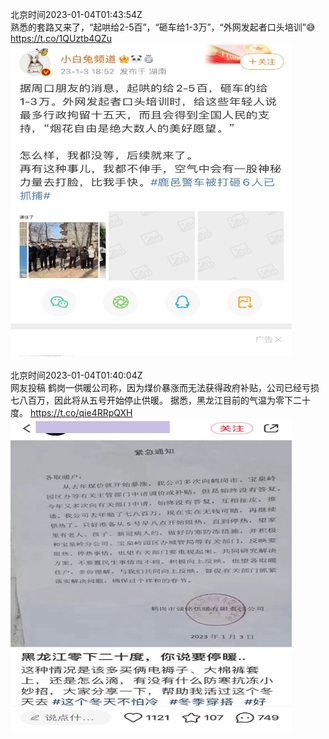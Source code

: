 北京时间2023-01-04T01:43:54Z<br>熟悉的套路又来了，“起哄给2-5百”，“砸车给1-3万”，“外网发起者口头培训”😅 https://t.co/1QUztb4QZu<br><img src='/temp/image/2023/y-Month-1/1610331129638277122_0.jpg' width='450' height='500'><br><br>北京时间2023-01-04T01:40:04Z<br>网友投稿
鹤岗一供暖公司称，因为煤价暴涨而无法获得政府补贴，公司已经亏损七八百万，因此将从五号开始停止供暖。
据悉，黑龙江目前的气温为零下二十度。 https://t.co/qie4RRpQXH<br><img src='/temp/image/2023/y-Month-1/1610330166084997124_0.jpg' width='450' height='500'><br><br>